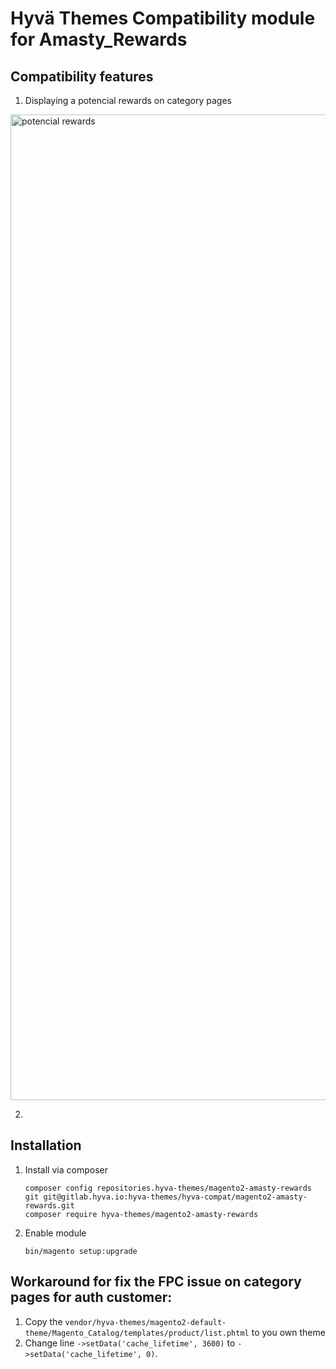 
# Hyvä Themes Compatibility module for Amasty_Rewards

## Compatibility features

1. Displaying a potencial rewards on category pages
<img width="1577" alt="potencial rewards" src="https://user-images.githubusercontent.com/414067/177096692-9cffb5a6-5443-4a17-874b-26d3f77aca34.png">

2. 

 
## Installation
  
1. Install via composer
    ```
    composer config repositories.hyva-themes/magento2-amasty-rewards git git@gitlab.hyva.io:hyva-themes/hyva-compat/magento2-amasty-rewards.git
    composer require hyva-themes/magento2-amasty-rewards
    ```
2. Enable module
    ```
    bin/magento setup:upgrade
    ```
   
## Workaround for fix the FPC issue on category pages for auth customer:

1. Copy the `vendor/hyva-themes/magento2-default-theme/Magento_Catalog/templates/product/list.phtml` to you own theme
2. Change line `->setData('cache_lifetime', 3600)` to `->setData('cache_lifetime', 0)`.

